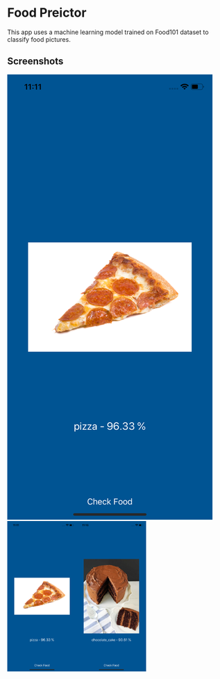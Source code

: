 # Food Preictor
This app uses a machine learning model trained on Food101 dataset to classify food pictures.

  
## Screenshots
![Pizza](Images/pizza_screenshot.png)
<img src="Images/pizza_screenshot.png" align="left" width="160">
<img src="Images/cake_screenshot.png" align="left" width="160">


